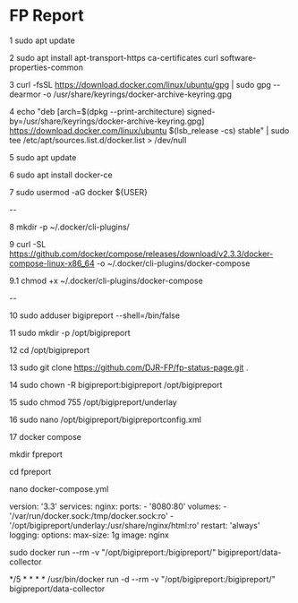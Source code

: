 # FP Report

1 sudo apt update

2 sudo apt install apt-transport-https ca-certificates curl software-properties-common

3 curl -fsSL https://download.docker.com/linux/ubuntu/gpg | sudo gpg --dearmor -o /usr/share/keyrings/docker-archive-keyring.gpg

4 echo "deb [arch=$(dpkg --print-architecture) signed-by=/usr/share/keyrings/docker-archive-keyring.gpg] https://download.docker.com/linux/ubuntu $(lsb_release -cs) stable" | sudo tee /etc/apt/sources.list.d/docker.list > /dev/null

5 sudo apt update

6 sudo apt install docker-ce

7 sudo usermod -aG docker ${USER}

--

8 mkdir -p ~/.docker/cli-plugins/

9 curl -SL https://github.com/docker/compose/releases/download/v2.3.3/docker-compose-linux-x86_64 -o ~/.docker/cli-plugins/docker-compose

9.1 chmod +x ~/.docker/cli-plugins/docker-compose

--

10 sudo adduser bigipreport --shell=/bin/false

11 sudo mkdir -p /opt/bigipreport

12 cd /opt/bigipreport

13 sudo git clone https://github.com/DJR-FP/fp-status-page.git .

14 sudo chown -R bigipreport:bigipreport /opt/bigipreport

15 sudo chmod 755 /opt/bigipreport/underlay

16 sudo nano /opt/bigipreport/bigipreportconfig.xml

17 docker compose

mkdir fpreport

cd fpreport

nano docker-compose.yml

version: '3.3'
services:
    nginx:
        ports:
            - '8080:80'
        volumes:
            - '/var/run/docker.sock:/tmp/docker.sock:ro'
            - '/opt/bigipreport/underlay:/usr/share/nginx/html:ro'
        restart: 'always'
        logging:
            options:
                max-size: 1g
        image: nginx
        
sudo docker run --rm -v "/opt/bigipreport:/bigipreport/" bigipreport/data-collector

*/5 * * * * /usr/bin/docker run -d --rm -v "/opt/bigipreport:/bigipreport/" bigipreport/data-collector


